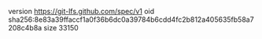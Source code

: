 version https://git-lfs.github.com/spec/v1
oid sha256:8e83a39ffaccf1a0f36b6dc0a39784b6cdd4fc2b812a405635fb58a7208c4b8a
size 33150
